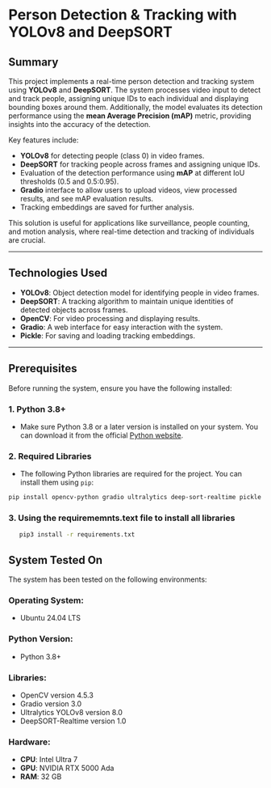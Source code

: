 # Person Detection & Tracking with YOLOv8 and DeepSORT

## Summary

This project implements a real-time person detection and tracking system using **YOLOv8** and **DeepSORT**. The system processes video input to detect and track people, assigning unique IDs to each individual and displaying bounding boxes around them. Additionally, the model evaluates its detection performance using the **mean Average Precision (mAP)** metric, providing insights into the accuracy of the detection.

Key features include:
- **YOLOv8** for detecting people (class 0) in video frames.
- **DeepSORT** for tracking people across frames and assigning unique IDs.
- Evaluation of the detection performance using **mAP** at different IoU thresholds (0.5 and 0.5:0.95).
- **Gradio** interface to allow users to upload videos, view processed results, and see mAP evaluation results.
- Tracking embeddings are saved for further analysis.

This solution is useful for applications like surveillance, people counting, and motion analysis, where real-time detection and tracking of individuals are crucial.

---

## Technologies Used

- **YOLOv8**: Object detection model for identifying people in video frames.
- **DeepSORT**: A tracking algorithm to maintain unique identities of detected objects across frames.
- **OpenCV**: For video processing and displaying results.
- **Gradio**: A web interface for easy interaction with the system.
- **Pickle**: For saving and loading tracking embeddings.

---

## Prerequisites

Before running the system, ensure you have the following installed:

### 1. Python 3.8+ 
   - Make sure Python 3.8 or a later version is installed on your system. You can download it from the official [Python website](https://www.python.org/downloads/).

### 2. Required Libraries
   - The following Python libraries are required for the project. You can install them using `pip`:

   ```bash
   pip install opencv-python gradio ultralytics deep-sort-realtime pickle
```

### 3. Using the requirememnts.text file to install all libraries

```bash
   pip3 install -r requirements.txt
   ```

## System Tested On

The system has been tested on the following environments:

### Operating System:
   - Ubuntu 24.04 LTS

### Python Version:
   - Python 3.8+

### Libraries:
   - OpenCV version 4.5.3
   - Gradio version 3.0
   - Ultralytics YOLOv8 version 8.0
   - DeepSORT-Realtime version 1.0

### Hardware:
   - **CPU**: Intel Ultra 7
   - **GPU**: NVIDIA RTX 5000 Ada
   - **RAM**: 32 GB
